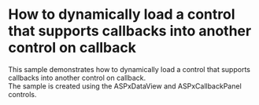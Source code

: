 # How to dynamically load a control that supports callbacks into another control on callback


<p>This sample demonstrates how to dynamically load a control that supports callbacks into another control on callback.<br />
The sample is created using the ASPxDataView and ASPxCallbackPanel controls.</p>

<br/>


